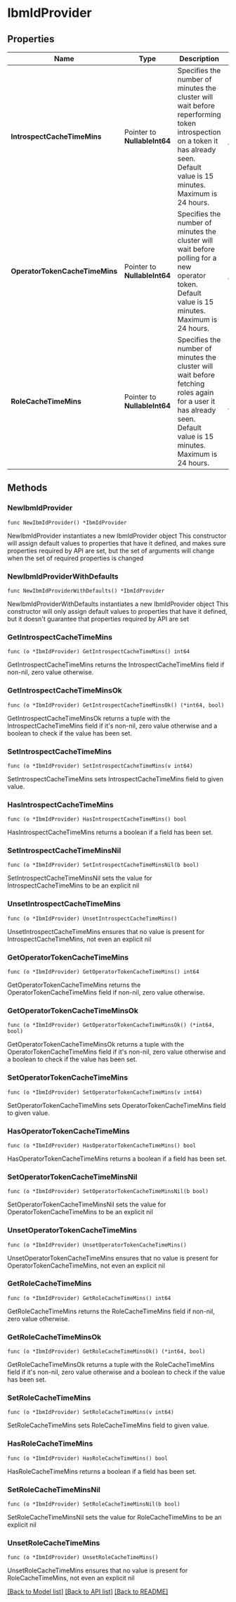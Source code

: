 # IbmIdProvider

## Properties

Name | Type | Description | Notes
------------ | ------------- | ------------- | -------------
**IntrospectCacheTimeMins** | Pointer to **NullableInt64** | Specifies the number of minutes the cluster will wait before reperforming token introspection on a token it has already seen. Default value is 15 minutes. Maximum is 24 hours. | [optional] [default to 15]
**OperatorTokenCacheTimeMins** | Pointer to **NullableInt64** | Specifies the number of minutes the cluster will wait before polling for a new operator token. Default value is 15 minutes. Maximum is 24 hours. | [optional] [default to 15]
**RoleCacheTimeMins** | Pointer to **NullableInt64** | Specifies the number of minutes the cluster will wait before fetching roles again for a user it has already seen. Default value is 15 minutes. Maximum is 24 hours. | [optional] [default to 15]

## Methods

### NewIbmIdProvider

`func NewIbmIdProvider() *IbmIdProvider`

NewIbmIdProvider instantiates a new IbmIdProvider object
This constructor will assign default values to properties that have it defined,
and makes sure properties required by API are set, but the set of arguments
will change when the set of required properties is changed

### NewIbmIdProviderWithDefaults

`func NewIbmIdProviderWithDefaults() *IbmIdProvider`

NewIbmIdProviderWithDefaults instantiates a new IbmIdProvider object
This constructor will only assign default values to properties that have it defined,
but it doesn't guarantee that properties required by API are set

### GetIntrospectCacheTimeMins

`func (o *IbmIdProvider) GetIntrospectCacheTimeMins() int64`

GetIntrospectCacheTimeMins returns the IntrospectCacheTimeMins field if non-nil, zero value otherwise.

### GetIntrospectCacheTimeMinsOk

`func (o *IbmIdProvider) GetIntrospectCacheTimeMinsOk() (*int64, bool)`

GetIntrospectCacheTimeMinsOk returns a tuple with the IntrospectCacheTimeMins field if it's non-nil, zero value otherwise
and a boolean to check if the value has been set.

### SetIntrospectCacheTimeMins

`func (o *IbmIdProvider) SetIntrospectCacheTimeMins(v int64)`

SetIntrospectCacheTimeMins sets IntrospectCacheTimeMins field to given value.

### HasIntrospectCacheTimeMins

`func (o *IbmIdProvider) HasIntrospectCacheTimeMins() bool`

HasIntrospectCacheTimeMins returns a boolean if a field has been set.

### SetIntrospectCacheTimeMinsNil

`func (o *IbmIdProvider) SetIntrospectCacheTimeMinsNil(b bool)`

 SetIntrospectCacheTimeMinsNil sets the value for IntrospectCacheTimeMins to be an explicit nil

### UnsetIntrospectCacheTimeMins
`func (o *IbmIdProvider) UnsetIntrospectCacheTimeMins()`

UnsetIntrospectCacheTimeMins ensures that no value is present for IntrospectCacheTimeMins, not even an explicit nil
### GetOperatorTokenCacheTimeMins

`func (o *IbmIdProvider) GetOperatorTokenCacheTimeMins() int64`

GetOperatorTokenCacheTimeMins returns the OperatorTokenCacheTimeMins field if non-nil, zero value otherwise.

### GetOperatorTokenCacheTimeMinsOk

`func (o *IbmIdProvider) GetOperatorTokenCacheTimeMinsOk() (*int64, bool)`

GetOperatorTokenCacheTimeMinsOk returns a tuple with the OperatorTokenCacheTimeMins field if it's non-nil, zero value otherwise
and a boolean to check if the value has been set.

### SetOperatorTokenCacheTimeMins

`func (o *IbmIdProvider) SetOperatorTokenCacheTimeMins(v int64)`

SetOperatorTokenCacheTimeMins sets OperatorTokenCacheTimeMins field to given value.

### HasOperatorTokenCacheTimeMins

`func (o *IbmIdProvider) HasOperatorTokenCacheTimeMins() bool`

HasOperatorTokenCacheTimeMins returns a boolean if a field has been set.

### SetOperatorTokenCacheTimeMinsNil

`func (o *IbmIdProvider) SetOperatorTokenCacheTimeMinsNil(b bool)`

 SetOperatorTokenCacheTimeMinsNil sets the value for OperatorTokenCacheTimeMins to be an explicit nil

### UnsetOperatorTokenCacheTimeMins
`func (o *IbmIdProvider) UnsetOperatorTokenCacheTimeMins()`

UnsetOperatorTokenCacheTimeMins ensures that no value is present for OperatorTokenCacheTimeMins, not even an explicit nil
### GetRoleCacheTimeMins

`func (o *IbmIdProvider) GetRoleCacheTimeMins() int64`

GetRoleCacheTimeMins returns the RoleCacheTimeMins field if non-nil, zero value otherwise.

### GetRoleCacheTimeMinsOk

`func (o *IbmIdProvider) GetRoleCacheTimeMinsOk() (*int64, bool)`

GetRoleCacheTimeMinsOk returns a tuple with the RoleCacheTimeMins field if it's non-nil, zero value otherwise
and a boolean to check if the value has been set.

### SetRoleCacheTimeMins

`func (o *IbmIdProvider) SetRoleCacheTimeMins(v int64)`

SetRoleCacheTimeMins sets RoleCacheTimeMins field to given value.

### HasRoleCacheTimeMins

`func (o *IbmIdProvider) HasRoleCacheTimeMins() bool`

HasRoleCacheTimeMins returns a boolean if a field has been set.

### SetRoleCacheTimeMinsNil

`func (o *IbmIdProvider) SetRoleCacheTimeMinsNil(b bool)`

 SetRoleCacheTimeMinsNil sets the value for RoleCacheTimeMins to be an explicit nil

### UnsetRoleCacheTimeMins
`func (o *IbmIdProvider) UnsetRoleCacheTimeMins()`

UnsetRoleCacheTimeMins ensures that no value is present for RoleCacheTimeMins, not even an explicit nil

[[Back to Model list]](../README.md#documentation-for-models) [[Back to API list]](../README.md#documentation-for-api-endpoints) [[Back to README]](../README.md)


